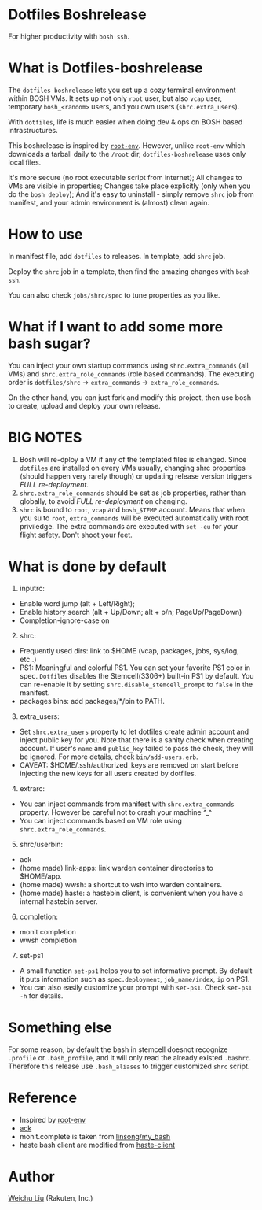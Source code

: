 # Dotfiles Boshrelease
For higher productivity with `bosh ssh`.

# What is Dotfiles-boshrelease
The `dotfiles-boshrelease` lets you set up a cozy terminal environment within BOSH VMs. It sets up not only `root` user, but also `vcap` user, temporary `bosh_<random>` users, and you own users (`shrc.extra_users`).

With `dotfiles`, life is much easier when doing dev & ops on BOSH based infrastructures.

This boshrelease is inspired by [`root-env`](https://github.com/cloudfoundry-community/root-env-boshrelease). However, unlike `root-env` which downloads a tarball daily to the `/root` dir, `dotfiles-boshrelease` uses only local files.

It's more secure (no root executable script from internet); All changes to VMs are visible in properties; Changes take place explicitly (only when you do the `bosh deploy`); And it's easy to uninstall - simply remove `shrc` job from manifest, and your admin environment is (almost) clean again.

# How to use
In manifest file, add `dotfiles` to releases. In template, add `shrc` job.

Deploy the `shrc` job in a template, then find the amazing changes with `bosh ssh`.

You can also check `jobs/shrc/spec` to tune properties as you like.

# What if I want to add some more bash sugar?
You can inject your own startup commands using `shrc.extra_commands` (all VMs) and `shrc.extra_role_commands` (role based commands). The executing order is `dotfiles/shrc` -> `extra_commands` -> `extra_role_commands`.

On the other hand, you can just fork and modify this project, then use bosh to create, upload and deploy your own release.

# BIG NOTES
1. Bosh will re-dploy a VM if any of the templated files is changed. Since `dotfiles` are installed on every VMs usually, changing shrc properties (should happen very rarely though) or updating release version triggers *FULL re-deployment*.
2. `shrc.extra_role_commands` should be set as job properties, rather than globally, to avoid *FULL re-deployment* on changing.
3. `shrc` is bound to `root`, `vcap` and `bosh_$TEMP` account. Means that when you su to `root`, `extra_commands` will be executed automatically with root priviledge. The extra commands are executed with `set -eu` for your flight safety. Don't shoot your feet.

# What is done by default
1. inputrc:
  - Enable word jump (alt + Left/Right);
  - Enable history search (alt + Up/Down; alt + p/n; PageUp/PageDown)
  - Completion-ignore-case on
2. shrc:
  - Frequently used dirs: link to $HOME (vcap, packages, jobs, sys/log, etc..)
  - PS1: Meaningful and colorful PS1. You can set your favorite PS1 color in spec. `Dotfiles` disables the Stemcell(3306+) built-in PS1 by default. You can re-enable it by setting `shrc.disable_stemcell_prompt` to `false` in the manifest.
  - packages bins: add packages/*/bin to PATH.
3. extra_users:
  - Set `shrc.extra_users` property to let dotfiles create admin account and inject public key for you. Note that there is a sanity check when creating account. If user's `name` and `public_key` failed to pass the check, they will be ignored. For more details, check `bin/add-users.erb`.
  - CAVEAT: $HOME/.ssh/authorized_keys are removed on start before injecting the new keys for all users created by dotfiles.
4. extrarc:
  - You can inject commands from manifest with `shrc.extra_commands` property. However be careful not to crash your machine ^_^
  - You can inject commands based on VM role using `shrc.extra_role_commands`.
5. shrc/userbin:
  - ack
  - (home made) link-apps: link warden container directories to $HOME/app.
  - (home made) wwsh: a shortcut to wsh into warden containers.
  - (home made) haste: a hastebin client, is convenient when you have a internal hastebin server.
6. completion:
  - monit completion
  - wwsh completion
7. set-ps1
  - A small function `set-ps1` helps you to set informative prompt. By default it puts information such as `spec.deployment`, `job_name/index`, `ip` on PS1.
  - You can also easily customize your prompt with `set-ps1`. Check `set-ps1 -h` for details.

# Something else
For some reason, by default the bash in stemcell doesnot recognize `.profile` or `.bash_profile`, and it will only read the already existed `.bashrc`. Therefore this release use `.bash_aliases` to trigger customized `shrc` script.

# Reference
- Inspired by [root-env](https://github.com/cloudfoundry-community/root-env-boshrelease)
- [ack](http://beyondgrep.com/)
- monit.complete is taken from [linsong/my_bash](https://github.com/linsong/my_bash/blob/master/completion/monit.completion.bash)
- haste bash client are modified from [haste-client](https://github.com/seejohnrun/haste-client/#lightweight-alternative)

# Author
[Weichu Liu](https://twitter.com/weichuliu) (Rakuten, Inc.)
